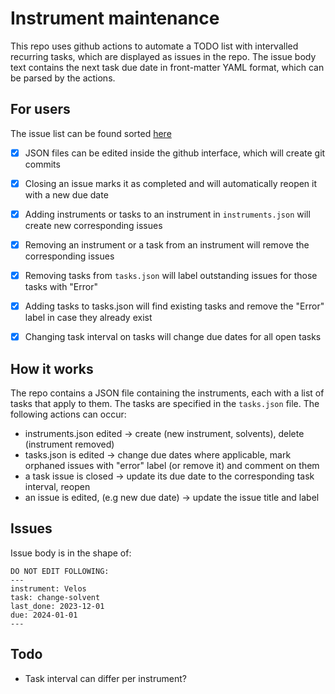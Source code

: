 # Instrument maintenance
This repo uses github actions to automate a TODO list with intervalled recurring tasks,
which are displayed as issues in the repo. The issue body text contains the next task due date
in front-matter YAML format, which can be parsed by the actions.

## For users
The issue list can be found sorted [here](http://github.com/lehtiolab/instruments/issues?q=is%3Aissue+is%3Aopen+sort%3Aupdated-desc)

- [X] JSON files can be edited inside the github interface, which will create git commits
- [X] Closing an issue marks it as completed and will automatically reopen it with a new due date
- [X] Adding instruments or tasks to an instrument in `instruments.json` will create new corresponding issues
- [X] Removing an instrument or a task from an instrument will remove the corresponding issues
- [X] Removing tasks from `tasks.json` will label outstanding issues for those tasks with "Error"
- [X] Adding tasks to tasks.json will find existing tasks and remove the "Error" label in case they already exist
- [X] Changing task interval on tasks will change due dates for all open tasks


## How it works
The repo contains a JSON file containing the instruments, each with a list of tasks that apply to them. The tasks are specified in the `tasks.json` file. The following actions can occur:

- instruments.json edited -> create (new instrument, solvents), delete (instrument removed)
- tasks.json is edited -> change due dates where applicable, mark orphaned issues with "error" label (or remove it) and comment on them
- a task issue is closed -> update its due date to the corresponding task interval, reopen
- an issue is edited, (e.g new due date) -> update the issue title and label


## Issues
Issue body is in the shape of:
```
DO NOT EDIT FOLLOWING:
---
instrument: Velos
task: change-solvent
last_done: 2023-12-01
due: 2024-01-01
---
```



## Todo
- Task interval can differ per instrument?
